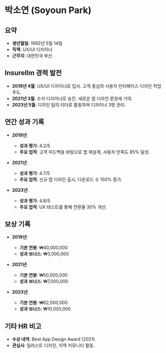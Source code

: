 # 박소연 (Soyoun Park)  

## 요약  
- **생년월일**: 1992년 5월 14일  
- **직책**: UX/UI 디자이너  
- **근무지**: 대한민국 부산  

## Insurellm 경력 발전  
- **2019년 4월**: UX/UI 디자이너로 입사. 고객 중심의 사용자 인터페이스 디자인 작업 주도.  
- **2021년 3월**: 수석 디자이너로 승진. 새로운 앱 디자인 론칭에 기여.  
- **2023년 5월**: 디자인 팀의 리더로 활동하며 디자이너 3명 관리.  

## 연간 성과 기록  
- **2019년**:  
  - **성과 평가**: 4.2/5  
  - **주요 업적**: 고객 피드백을 바탕으로 앱 재설계, 사용자 만족도 85% 달성.  

- **2021년**:  
  - **성과 평가**: 4.7/5  
  - **주요 업적**: 신규 앱 디자인 출시, 다운로드 수 150% 증가.  

- **2023년**:  
  - **성과 평가**: 4.8/5  
  - **주요 업적**: UX 테스트를 통해 전환율 30% 개선.  

## 보상 기록  
- **2019년**:  
  - **기본 연봉**: ₩40,000,000  
  - **성과 보너스**: ₩3,000,000  

- **2021년**:  
  - **기본 연봉**: ₩50,000,000  
  - **성과 보너스**: ₩7,000,000  

- **2023년**:  
  - **기본 연봉**: ₩62,000,000  
  - **성과 보너스**: ₩10,000,000  

## 기타 HR 비고  
- **수상 내역**: Best App Design Award (2021).  
- **관심사**: 일러스트 디자인, 지역 커뮤니티 활동.  




